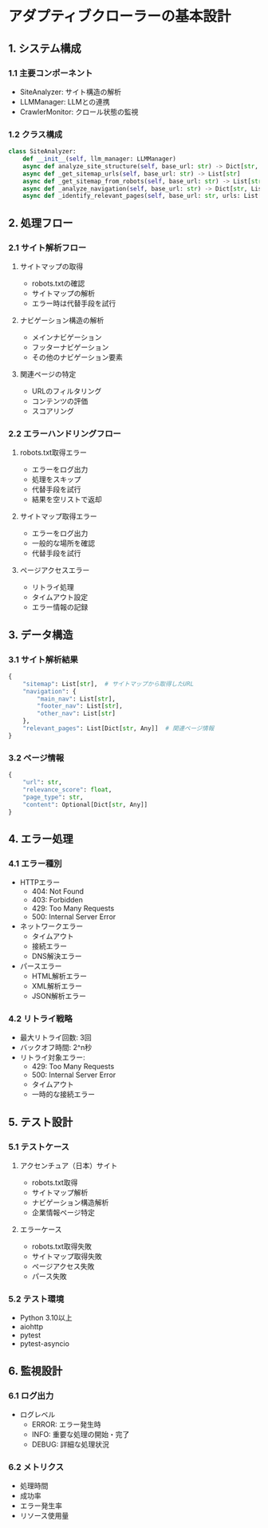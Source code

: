 # アダプティブクローラーの基本設計

## 1. システム構成

### 1.1 主要コンポーネント
- SiteAnalyzer: サイト構造の解析
- LLMManager: LLMとの連携
- CrawlerMonitor: クロール状態の監視

### 1.2 クラス構成
```python
class SiteAnalyzer:
    def __init__(self, llm_manager: LLMManager)
    async def analyze_site_structure(self, base_url: str) -> Dict[str, Any]
    async def _get_sitemap_urls(self, base_url: str) -> List[str]
    async def _get_sitemap_from_robots(self, base_url: str) -> List[str]
    async def _analyze_navigation(self, base_url: str) -> Dict[str, List[str]]
    async def _identify_relevant_pages(self, base_url: str, urls: List[str]) -> List[Dict[str, Any]]
```

## 2. 処理フロー

### 2.1 サイト解析フロー
1. サイトマップの取得
   - robots.txtの確認
   - サイトマップの解析
   - エラー時は代替手段を試行

2. ナビゲーション構造の解析
   - メインナビゲーション
   - フッターナビゲーション
   - その他のナビゲーション要素

3. 関連ページの特定
   - URLのフィルタリング
   - コンテンツの評価
   - スコアリング

### 2.2 エラーハンドリングフロー
1. robots.txt取得エラー
   - エラーをログ出力
   - 処理をスキップ
   - 代替手段を試行
   - 結果を空リストで返却

2. サイトマップ取得エラー
   - エラーをログ出力
   - 一般的な場所を確認
   - 代替手段を試行

3. ページアクセスエラー
   - リトライ処理
   - タイムアウト設定
   - エラー情報の記録

## 3. データ構造

### 3.1 サイト解析結果
```python
{
    "sitemap": List[str],  # サイトマップから取得したURL
    "navigation": {
        "main_nav": List[str],
        "footer_nav": List[str],
        "other_nav": List[str]
    },
    "relevant_pages": List[Dict[str, Any]]  # 関連ページ情報
}
```

### 3.2 ページ情報
```python
{
    "url": str,
    "relevance_score": float,
    "page_type": str,
    "content": Optional[Dict[str, Any]]
}
```

## 4. エラー処理

### 4.1 エラー種別
- HTTPエラー
  - 404: Not Found
  - 403: Forbidden
  - 429: Too Many Requests
  - 500: Internal Server Error
- ネットワークエラー
  - タイムアウト
  - 接続エラー
  - DNS解決エラー
- パースエラー
  - HTML解析エラー
  - XML解析エラー
  - JSON解析エラー

### 4.2 リトライ戦略
- 最大リトライ回数: 3回
- バックオフ時間: 2^n秒
- リトライ対象エラー:
  - 429: Too Many Requests
  - 500: Internal Server Error
  - タイムアウト
  - 一時的な接続エラー

## 5. テスト設計

### 5.1 テストケース
1. アクセンチュア（日本）サイト
   - robots.txt取得
   - サイトマップ解析
   - ナビゲーション構造解析
   - 企業情報ページ特定

2. エラーケース
   - robots.txt取得失敗
   - サイトマップ取得失敗
   - ページアクセス失敗
   - パース失敗

### 5.2 テスト環境
- Python 3.10以上
- aiohttp
- pytest
- pytest-asyncio

## 6. 監視設計

### 6.1 ログ出力
- ログレベル
  - ERROR: エラー発生時
  - INFO: 重要な処理の開始・完了
  - DEBUG: 詳細な処理状況

### 6.2 メトリクス
- 処理時間
- 成功率
- エラー発生率
- リソース使用量 
